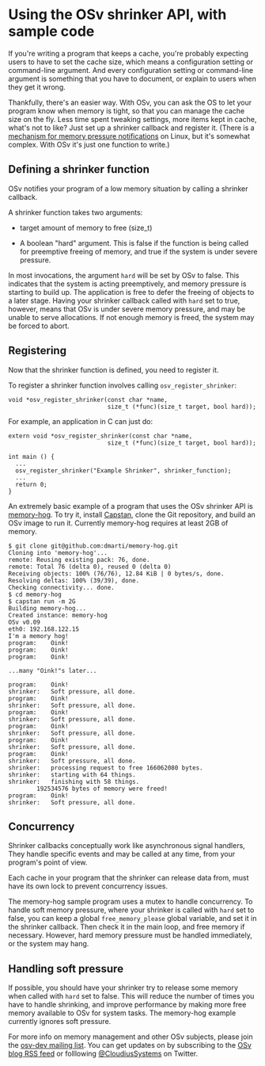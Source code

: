 Using the OSv shrinker API, with sample code
============================================

If you're writing a program that keeps a cache, you're probably expecting users to have to set the cache size, which means a configuration setting or command-line argument.  And every configuration setting or command-line argument is something that you have to document, or explain to users when they get it wrong.

Thankfully, there's an easier way.  With OSv, you can ask the OS to let your program know when memory is tight, so that you can manage the cache size on the fly.  Less time spent tweaking settings, more items kept in cache, what's not to like?  Just set up a shrinker callback and register it.  (There is a [mechanism for memory pressure notifications](https://www.kernel.org/doc/Documentation/cgroups/memory.txt) on Linux, but it's somewhat complex. With OSv it's just one function to write.)

Defining a shrinker function
----------------------------

OSv notifies your program of a low memory situation by
calling a shrinker callback.

A shrinker function takes two arguments:

 * target amount of memory to free (size_t)

 * A boolean "hard" argument.  This is false if the function is being called for preemptive freeing of memory, and true if the system is under severe pressure.

In most invocations, the argument `hard` will be set by OSv to false. This indicates that the system is acting preemptively, and memory pressure is starting to build up. The application is free to defer the freeing of objects to a later stage. Having your shrinker callback called with `hard` set to true, however, means that OSv is under severe memory pressure, and may be unable to serve allocations. If not enough memory is freed, the system may be forced to abort.


Registering
-----------

Now that the shrinker function is defined, you need to register it.

To register a shrinker function involves calling `osv_register_shrinker`:

```
void *osv_register_shrinker(const char *name,
                            size_t (*func)(size_t target, bool hard));
```

For example, an application in C can just do:

```
extern void *osv_register_shrinker(const char *name,
                            size_t (*func)(size_t target, bool hard));

int main () {
  ...
  osv_register_shrinker("Example Shrinker", shrinker_function);
  ...
  return 0;
}
```

An extremely basic example of a program that uses the OSv shrinker API is [memory-hog](https://github.com/dmarti/memory-hog).  To try it, install [Capstan](https://github.com/cloudius-systems/capstan), clone the Git repository, and build an OSv image to run it.  Currently memory-hog requires at least 2GB of memory.


```
$ git clone git@github.com:dmarti/memory-hog.git
Cloning into 'memory-hog'...
remote: Reusing existing pack: 76, done.
remote: Total 76 (delta 0), reused 0 (delta 0)
Receiving objects: 100% (76/76), 12.84 KiB | 0 bytes/s, done.
Resolving deltas: 100% (39/39), done.
Checking connectivity... done.
$ cd memory-hog
$ capstan run -m 2G
Building memory-hog...
Created instance: memory-hog
OSv v0.09
eth0: 192.168.122.15
I'm a memory hog!
program: 	Oink!
program: 	Oink!
program: 	Oink!

...many "Oink!"s later...

program: 	Oink!
shrinker:	Soft pressure, all done.
program: 	Oink!
shrinker:	Soft pressure, all done.
program: 	Oink!
shrinker:	Soft pressure, all done.
program: 	Oink!
shrinker:	Soft pressure, all done.
program: 	Oink!
shrinker:	Soft pressure, all done.
program: 	Oink!
shrinker:	Soft pressure, all done.
shrinker:	processing request to free 166062080 bytes.
shrinker:	starting with 64 things.
shrinker:	finishing with 58 things.
		192534576 bytes of memory were freed!
program: 	Oink!
shrinker:	Soft pressure, all done.
```


Concurrency
-----------

Shrinker callbacks conceptually work like asynchronous signal handlers,
They handle specific events and may be called at any time, from your program's point of view.

Each cache in your program that the shrinker can release data from,
must have its own lock to prevent concurrency issues.

The memory-hog sample program uses a mutex to handle concurrency.  To handle soft memory pressure, where your shrinker is called with `hard` set to false, you can keep a global `free_memory_please` global variable, and set it in the shrinker callback.  Then check it in the main loop, and free memory if necessary.  However, hard memory pressure must be handled immediately, or the system may hang.


Handling soft pressure
----------------------

If possible, you should have your shrinker try to release some memory when called with `hard` set to false.  This will reduce the number of times you have to handle shrinking, and improve performance by making more free memory available to OSv for system tasks.  The memory-hog example currently ignores soft pressure.

For more info on memory management and other OSv subjects, please join the [osv-dev mailing list](https://groups.google.com/forum/#!forum/osv-dev).  You can get updates on by subscribing to the [OSv blog RSS feed](http://osv.io/blog/atom.xml) or folllowing [@CloudiusSystems](https://twitter.com/CloudiusSystems) on Twitter.

